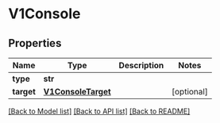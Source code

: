 # V1Console

## Properties
Name | Type | Description | Notes
------------ | ------------- | ------------- | -------------
**type** | **str** |  |
**target** | [**V1ConsoleTarget**](V1ConsoleTarget.md) |  | [optional]

[[Back to Model list]](../README.md#documentation-for-models) [[Back to API list]](../README.md#documentation-for-api-endpoints) [[Back to README]](../README.md)


